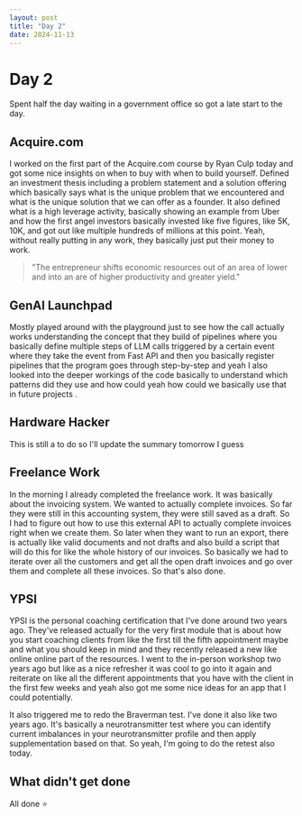 ```yaml
---
layout: post
title: "Day 2"
date: 2024-11-13
---
```


# Day 2
Spent half the day waiting in a government office so got a late start to the day.

## Acquire.com
I worked on the first part of the Acquire.com course by Ryan Culp today and got some nice insights on when to buy with when to build yourself. 
Defined an investment thesis including a problem statement and a solution offering which basically says what is the unique problem that we encountered and what is the unique solution that we can offer as a founder.
It also defined what is a high leverage activity, basically showing an example from Uber and how the first angel investors basically invested like five figures, like 5K, 10K, and got out like multiple hundreds of millions at this point. Yeah, without really putting in any work, they basically just put their money to work.
> "The entrepreneur shifts economic resources out of an area of lower and into an are of higher productivity and greater yield."

## GenAI Launchpad
Mostly played around with the playground just to see how the call actually works understanding the concept that they build of pipelines where you basically define multiple steps of LLM calls triggered by a certain event where they take the event from Fast API and then you basically register pipelines that the program goes through step-by-step and yeah I also looked into the deeper workings of the code basically to understand which patterns did they use and how could yeah how could we basically use that in future projects .

## Hardware Hacker
This is still a to do so I'll update the summary tomorrow I guess 

## Freelance Work
In the morning I already completed the freelance work. It was basically about the invoicing system. We wanted to actually complete invoices. So far they were still in this accounting system, they were still saved as a draft. So I had to figure out how to use this external API to actually complete invoices right when we create them. So later when they want to run an export, there is actually like valid documents and not drafts and also build a script that will do this for like the whole history of our invoices. So basically we had to iterate over all the customers and get all the open draft invoices and go over them and complete all these invoices. So that's also done. 

## YPSI
YPSI is the personal coaching certification that I've done around two years ago. They've released actually for the very first module that is about how you start coaching clients from like the first till the fifth appointment maybe and what you should keep in mind and they recently released a new like online online part of the resources. I went to the in-person workshop two years ago but like as a nice refresher it was cool to go into it again and reiterate on like all the different appointments that you have with the client in the first few weeks and yeah also got me some nice ideas for an app that I could potentially.

It also triggered me to redo the Braverman test. I've done it also like two years ago. It's basically a neurotransmitter test where you can identify current imbalances in your neurotransmitter profile and then apply supplementation based on that. So yeah, I'm going to do the retest also today. 

## What didn't get done 
All done ⭐